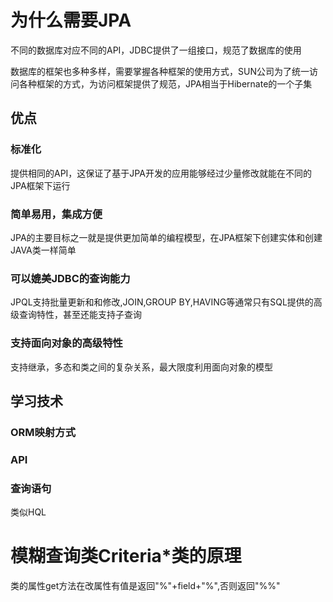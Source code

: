 # 为什么需要JPA

不同的数据库对应不同的API，JDBC提供了一组接口，规范了数据库的使用

数据库的框架也多种多样，需要掌握各种框架的使用方式，SUN公司为了统一访问各种框架的方式，为访问框架提供了规范，JPA相当于Hibernate的一个子集

## 优点

### 标准化

提供相同的API，这保证了基于JPA开发的应用能够经过少量修改就能在不同的JPA框架下运行

### 简单易用，集成方便

JPA的主要目标之一就是提供更加简单的编程模型，在JPA框架下创建实体和创建JAVA类一样简单

### 可以媲美JDBC的查询能力

JPQL支持批量更新和和修改,JOIN,GROUP BY,HAVING等通常只有SQL提供的高级查询特性，甚至还能支持子查询

### 支持面向对象的高级特性

支持继承，多态和类之间的复杂关系，最大限度利用面向对象的模型

## 学习技术

### ORM映射方式

### API

### 查询语句

类似HQL

# 模糊查询类Criteria*类的原理

类的属性get方法在改属性有值是返回"%"+field+"%",否则返回"%%"

